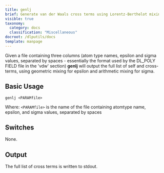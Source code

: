 ```yaml
---
title: genlj
brief: Generate van der Waals cross terms using Lorentz-Berthelot mixing rules
visible: true
taxonomy:
  category: docs
  classification: "Miscellaneous"
docroot: /dlputils/docs
template: manpage
---
```


Given a file containing three columns (atom type names, epsilon and sigma values, separated by spaces - essentially the format used by the DL_POLY FIELD file in the 'vdw' section) **genlj** will output the full list of self and cross-terms, using geometric mixing for epsilon and arithmetic mixing for sigma.

## Basic Usage

```
genlj <PARAMfile>
```

Where:
`<PARAMfile>` is the name of the file containing atomtype name, epsilon, and sigma values, separated by spaces

## Switches

None.

## Output

The full list of cross terms is written to stdout.

